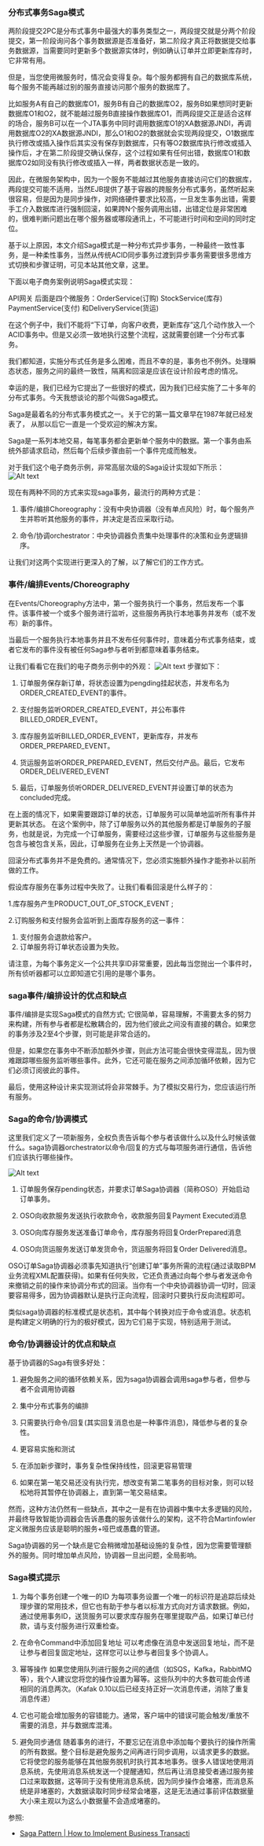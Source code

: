 ### 分布式事务Saga模式
两阶段提交2PC是分布式事务中最强大的事务类型之一，两段提交就是分两个阶段提交，第一阶段询问各个事务数据源是否准备好，第二阶段才真正将数据提交给事务数据源，当需要同时更新多个数据源实体时，例如确认订单并立即更新库存时，它非常有用。

但是，当您使用微服务时，情况会变得复杂。每个服务都拥有自己的数据库系统，每个服务不能再越过别的服务直接访问那个服务的数据库了。

比如服务A有自己的数据库O1，服务B有自己的数据库O2，服务B如果想同时更新数据库O1和O2，就不能越过服务B直接操作数据库O1，而两段提交正是适合这样的场合，服务B可以在一个JTA事务中同时调用数据库O1的XA数据源JNDI，再调用数据库O2的XA数据源JNDI，那么O1和O2的数据就会实现两段提交，O1数据库执行修改或插入操作后其实没有保存到数据库，只有等O2数据库执行修改或插入操作后，才在第二阶段提交确认保存，这个过程如果有任何出错，数据库O1和数据库O2如同没有执行修改或插入一样，两者数据状态是一致的。

因此，在微服务架构中，因为一个服务不能越过其他服务直接访问它们的数据库，两段提交可能不适用，当然EJB提供了基于容器的跨服务分布式事务，虽然听起来很容易，但是因为是同步操作，对网络硬件要求比较高，一旦发生事务出错，需要手工介入数据库进行强制回滚，如果跨N个服务调用出错，出错定位是非常困难的，很难判断问题出在哪个服务器或哪段通讯上，不可能进行时间和空间的同时定位。

基于以上原因，本文介绍Saga模式是一种分布式异步事务，一种最终一致性事务，是一种柔性事务，当然从传统ACID同步事务过渡到异步事务需要很多思维方式切换和步骤证明，可见本站其他文章，这里。

下面以电子商务案例说明Saga模式实现：

API网关 后面是四个微服务：OrderService(订购) StockService(库存) PaymentService(支付) 和DeliveryService(货运)

在这个例子中，我们不能将“下订单，向客户收费，更新库存”这几个动作放入一个ACID事务中。但是又必须一致地执行这整个流程，这就需要创建一个分布式事务。

我们都知道，实施分布式任务是多么困难，而且不幸的是，事务也不例外。处理瞬态状态，服务之间的最终一致性，隔离和回滚是应该在设计阶段考虑的情况。

幸运的是，我们已经为它提出了一些很好的模式，因为我们已经实施了二十多年的分布式事务。今天我想谈论的那个叫做Saga模式。

Saga是最着名的分布式事务模式之一。关于它的第一篇文章早在1987年就已经发表了， 从那以后它一直是一个受欢迎的解决方案。

Saga是一系列本地交易，每笔事务都会更新单个服务中的数据。第一个事务由系统外部请求启动，然后每个后续步骤由前一个事件完成而触发。

对于我们这个电子商务示例，非常高层次级的Saga设计实现如下所示：
![Alt text](images/%E5%88%86%E5%B8%83%E5%BC%8F%E4%BA%8B%E5%8A%A1Saga%E6%A8%A1%E5%BC%8F_image_1.jpg)

现在有两种不同的方式来实现saga事务，最流行的两种方式是：

1. 事件/编排Choreography：没有中央协调器（没有单点风险）时，每个服务产生并聆听其他服务的事件，并决定是否应采取行动。

2. 命令/协调orchestrator：中央协调器负责集中处理事件的决策和业务逻辑排序。

让我们对这两个实现进行更深入的了解，以了解它们的工作方式。

### 事件/编排Events/Choreography
在Events/Choreography方法中，第一个服务执行一个事务，然后发布一个事件。该事件被一个或多个服务进行监听，这些服务再执行本地事务并发布（或不发布）新的事件。

当最后一个服务执行本地事务并且不发布任何事件时，意味着分布式事务结束，或者它发布的事件没有被任何Saga参与者听到都意味着事务结束。

让我们看看它在我们的电子商务示例中的外观：
![Alt text](https://gitee.com/tanx/kubernetes-test/blob/master/DDD/images/%E5%88%86%E5%B8%83%E5%BC%8F%E4%BA%8B%E5%8A%A1Saga%E6%A8%A1%E5%BC%8F_image_2.jpg)
步骤如下：
1. 订单服务保存新订单，将状态设置为pengding挂起状态，并发布名为ORDER_CREATED_EVENT的事件。

2. 支付服务监听ORDER_CREATED_EVENT，并公布事件BILLED_ORDER_EVENT。

3. 库存服务监听BILLED_ORDER_EVENT，更新库存，并发布ORDER_PREPARED_EVENT。

4. 货运服务监听ORDER_PREPARED_EVENT，然后交付产品。最后，它发布ORDER_DELIVERED_EVENT

5. 最后，订单服务侦听ORDER_DELIVERED_EVENT并设置订单的状态为concluded完成。

在上面的情况下，如果需要跟踪订单的状态，订单服务可以简单地监听所有事件并更新其状态。 在这个案例中，除了订单服务以外的其他服务都是订单服务的子服务，也就是说，为完成一个订单服务，需要经过这些步骤，订单服务与这些服务是包含与被包含关系，因此，订单服务在业务上天然是一个协调器。

回滚分布式事务并不是免费的。通常情况下，您必须实施额外操作才能弥补以前所做的工作。


假设库存服务在事务过程中失败了。让我们看看回滚是什么样子的：

1.库存服务产生PRODUCT_OUT_OF_STOCK_EVENT ;

2.订购服务和支付服务会监听到上面库存服务的这一事件：
1. 支付服务会退款给客户。
2. 订单服务将订单状态设置为失败。

请注意，为每个事务定义一个公共共享ID非常重要，因此每当您抛出一个事件时，所有侦听器都可以立即知道它引用的是哪个事务。

### saga事件/编排设计的优点和缺点
事件/编排是实现Saga模式的自然方式; 它很简单，容易理解，不需要太多的努力来构建，所有参与者都是松散耦合的，因为他们彼此之间没有直接的耦合。如果您的事务涉及2至4个步骤，则可能是非常合适的。

但是，如果您在事务中不断添加额外步骤，则此方法可能会很快变得混乱，因为很难跟踪哪些服务监听哪些事件。此外，它还可能在服务之间添加循环依赖，因为它们必须订阅彼此的事件。

最后，使用这种设计来实现测试将会非常棘手。为了模拟交易行为，您应该运行所有服务。
### Saga的命令/协调模式
这里我们定义了一项新服务，全权负责告诉每个参与者该做什么以及什么时候该做什么。saga协调器orchestrator以命令/回复的方式与每项服务进行通信，告诉他们应该执行哪些操作。

![Alt text](https://gitee.com/tanx/kubernetes-test/blob/master/DDD/images/%E5%88%86%E5%B8%83%E5%BC%8F%E4%BA%8B%E5%8A%A1Saga%E6%A8%A1%E5%BC%8F_image_3.jpg)


1. 订单服务保存pending状态，并要求订单Saga协调器（简称OSO）开始启动订单事务。

2. OSO向收款服务发送执行收款命令，收款服务回复Payment Executed消息

3. OSO向库存服务发送准备订单命令，库存服务将回复OrderPrepared消息

4. OSO向货运服务发送订单发货命令，货运服务将回复Order Delivered消息。


OSO订单Saga协调器必须事先知道执行“创建订单”事务所需的流程(通过读取BPM业务流程XML配置获得)。如果有任何失败，它还负责通过向每个参与者发送命令来撤销之前的操作来协调分布式的回滚。当你有一个中央协调器协调一切时，回滚要容易得多，因为协调器默认是执行正向流程，回滚时只要执行反向流程即可。

类似saga协调器的标准模式是状态机，其中每个转换对应于命令或消息。状态机是构建定义明确的行为的极好模式，因为它们易于实现，特别适用于测试。

### 命令/协调器设计的优点和缺点
基于协调器的Saga有很多好处：

1. 避免服务之间的循环依赖关系，因为saga协调器会调用saga参与者，但参与者不会调用协调器

2. 集中分布式事务的编排

3. 只需要执行命令/回复(其实回复消息也是一种事件消息)，降低参与者的复杂性。

4. 更容易实施和测试

5. 在添加新步骤时，事务复杂性保持线性，回滚更容易管理

6. 如果在第一笔交易还没有执行完，想改变有第二笔事务的目标对象，则可以轻松地将其暂停在协调器上，直到第一笔交易结束。

然而，这种方法仍然有一些缺点，其中之一是有在协调器中集中太多逻辑的风险，并最终导致智能协调器会告诉愚蠢的服务该做什么的架构，这不符合Martinfowler定义微服务应该是聪明的服务+哑巴或愚蠢的管道。

Saga协调器的另一个缺点是它会稍微增加基础设施的复杂性，因为您需要管理额外的服务。同时增加单点风险，协调器一旦出问题，全局影响。

### Saga模式提示
1. 为每个事务创建一个唯一的ID
为每项事务设置一个唯一的标识符是追踪后续处理步骤的常用技术，但它也有助于参与者以标准方式向对方请求数据。例如，通过使用事务ID，送货服务可以要求库存服务在哪里提取产品，如果订单已付款，请与支付服务进行双重检查。

2. 在命令Command中添加回复地址
可以考虑像在消息中发送回复地址，而不是让参与者回复固定地址，这样您可以让参与者回复多个协调人。

3. 幂等操作
如果您使用队列进行服务之间的通信（如SQS，Kafka，RabbitMQ等），我个人建议您将您的操作设置为幂等。这些队列中的大多数可能会传递相同的消息两次。（Kafak 0.10以后已经支持正好一次消息传递，消除了重复消息传递）

4. 它也可能会增加服务的容错能力。通常，客户端中的错误可能会触发/重放不需要的消息，并与数据库混淆。

5. 避免同步通信
随着事务的进行，不要忘记在消息中添加每个要执行的操作所需的所有数据。整个目标是避免服务之间再进行同步调用，以请求更多的数据。它将使您的服务能够在其他服务脱机时执行其本地事务。很多人错误地使用消息系统，先使用消息系统发送一个提醒通知，然后再让消息接受者通过服务接口过来取数据，这等同于没有使用消息系统，因为同步操作会堵塞，而消息系统是非堵塞的，大数据读取时同步经常会堵塞，这是无法通过事前评估数据量大小来主观以为这么小数据量不会造成堵塞的。

参照:
* [Saga Pattern | How to Implement Business Transacti](https://dzone.com/articles/saga-pattern-how-to-implement-business-transaction)